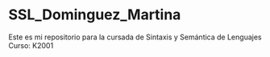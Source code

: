 # SSL_Dominguez_Martina

Este es mi repositorio para la cursada de Sintaxis y Semántica de Lenguajes
Curso: K2001
